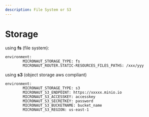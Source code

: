 ```yaml
---
description: File System or S3
---
```


# Storage

using **fs** \(file system\):

```text
environment:
        MICRONAUT_STORAGE_TYPE: fs
        MICRONAUT_ROUTER.STATIC-RESOURCES_FILES_PATHS: /xxx/yyy

```

using **s3** \(object storage aws compliant\) 

```text
environment:
        MICRONAUT_STORAGE_TYPE: s3
        MICRONAUT_S3_ENDPOINT: https://xxxxx.minio.io
        MICRONAUT_S3_ACCESSKEY: accesskey
        MICRONAUT_S3_SECRETKEY: password
        MICRONAUT_S3_BUCKETNAME: bucket_name
        MICRONAUT_S3_REGION: us-east-1
```



